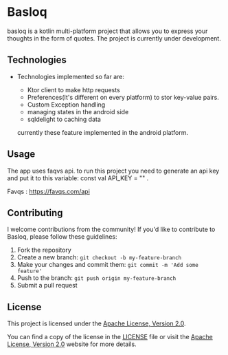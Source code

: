 # Basloq 
basloq is a kotlin multi-platform project that allows you to express your thoughts in the form of quotes. The project is currently under development.

## Technologies
- Technologies implemented so far are:
  - Ktor client to make http requests
  - Preferences(It's different on every platform) to stor key-value pairs. 
  - Custom Exception handling
  - managing states in the android side
  - sqldelight to caching data

  currently these feature implemented in the android platform.

## Usage 
The app uses faqvs api. to run this project you need to generate an api key and put it to this variable:
const val API_KEY = "" .

Favqs : https://favqs.com/api

## Contributing

I welcome contributions from the community! If you'd like to contribute to Basloq, please follow these guidelines:

1. Fork the repository
2. Create a new branch: `git checkout -b my-feature-branch`
3. Make your changes and commit them: `git commit -m 'Add some feature'`
4. Push to the branch: `git push origin my-feature-branch`
5. Submit a pull request


## License
This project is licensed under the [Apache License, Version 2.0](https://www.apache.org/licenses/LICENSE-2.0).

You can find a copy of the license in the [LICENSE](LICENSE) file or visit the [Apache License, Version 2.0](https://www.apache.org/licenses/LICENSE-2.0) website for more details.
